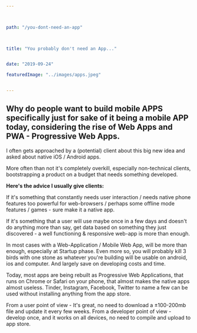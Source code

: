 ```yaml
---

  

path: "/you-dont-need-an-app"

  

title: "You probably don't need an App..."


date: "2019-09-24"

featuredImage: "../images/apps.jpeg"


---
```


## Why do people want to build mobile APPS specifically just for sake of it being a mobile APP today, considering the rise of Web Apps and PWA - Progressive Web Apps.

I often gets approached by a (potential) client about this big new idea and asked about native iOS / Android apps.

More often than not it's completely overkill, especially non-technical clients, bootstrapping a product on a budget that needs something developed.

**Here's the advice I usually give clients:**

If it's something that constantly needs user interaction / needs native phone features too powerful for web-browsers / perhaps some offline mode features / games - sure make it a native app.

If it's something that a user will use maybe once in a few days and doesn't do anything more than say, get data based on something they just discovered - a well functioning & responsive web-app is more than enough.

In most cases with a Web-Application / Mobile Web App, will be more than enough, especially at Startup phase. Even more so, you will probably kill 3 birds with one stone as whatever you're building will be usable on android, ios and computer. And largely save on developing costs and time.

Today, most apps are being rebuilt as Progressive Web Applications, that runs on Chrome or Safari on your phone, that almost makes the native apps almost useless. Tinder, Instagram, Facebook, Twitter to name a few can be used without installing anything from the app store. 

From a user point of view - It's great, no need to download a ±100-200mb file and update it every few weeks. 
From a developer point of view - develop once, and it works on all devices, no need to compile and upload to app store.
